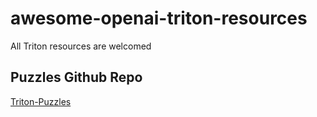 # awesome-openai-triton-resources
All Triton resources are welcomed



## Puzzles Github Repo

[Triton-Puzzles](https://github.com/srush/Triton-Puzzles/tree/main)
